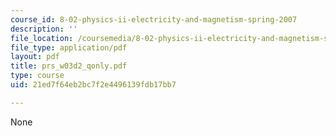 ```yaml
---
course_id: 8-02-physics-ii-electricity-and-magnetism-spring-2007
description: ''
file_location: /coursemedia/8-02-physics-ii-electricity-and-magnetism-spring-2007/21ed7f64eb2bc7f2e4496139fdb17bb7_prs_w03d2_qonly.pdf
file_type: application/pdf
layout: pdf
title: prs_w03d2_qonly.pdf
type: course
uid: 21ed7f64eb2bc7f2e4496139fdb17bb7

---
```

None